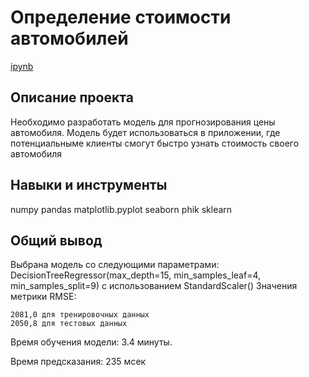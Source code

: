 # Определение стоимости автомобилей

[ipynb]()

## Описание проекта
Необходимо разработать модель для прогнозирования цены автомобиля. Модель будет использоваться в приложении, где потенциальныме клиенты смогут быстро узнать стоимость своего автомобиля

## Навыки и инструменты
numpy 
pandas 
matplotlib.pyplot 
seaborn
phik
sklearn

## Общий вывод
Выбрана модель со следующими параметрами: DecisionTreeRegressor(max_depth=15, min_samples_leaf=4, min_samples_split=9) с использованием StandardScaler() 
Значения метрики RMSE:

    2081,0 для тренировочных данных
    2050,8 для тестовых данных

Время обучения модели: 3.4 минуты.

Время предсказания: 235 мсек



